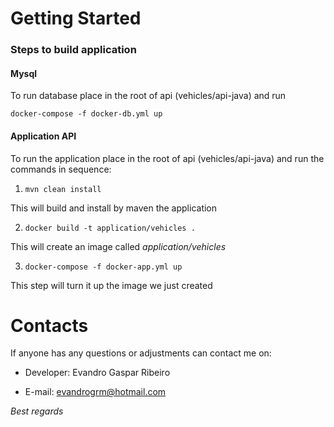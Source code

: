 # Getting Started

### Steps to build application

#### Mysql
To run database place in the root of api (vehicles/api-java) and run

`docker-compose -f docker-db.yml up`


#### Application API
To run the application place in the root of api (vehicles/api-java) and run the commands in sequence:

1. `mvn clean install`
   
This will build and install by maven the application

2. `docker build -t application/vehicles .`

This will create an image called _application/vehicles_

3. `docker-compose -f docker-app.yml up`

This step will turn it up the image we just created

# Contacts

If anyone has any questions or adjustments can contact me on:

* Developer: Evandro Gaspar Ribeiro

* E-mail: evandrogrm@hotmail.com

_Best regards_

